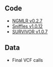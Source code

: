 ## Code

* [NGMLR v0.2.7](https://github.com/philres/ngmlr/releases/tag/v0.2.7)
* [Sniffles v1.0.12](https://github.com/fritzsedlazeck/Sniffles/tree/v1.0.12a)
* [SURVIVOR v1.0.7](https://github.com/fritzsedlazeck/SURVIVOR/tree/1.0.7)

## Data

* Final VCF calls

